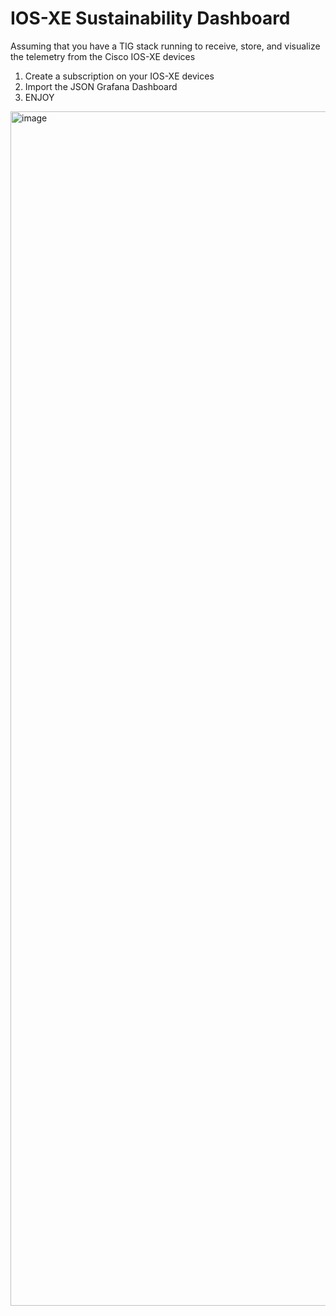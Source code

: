 # IOS-XE Sustainability Dashboard

Assuming that you have a TIG stack running to receive, store, and visualize the telemetry from the Cisco IOS-XE devices

1. Create a subscription on your IOS-XE devices
2. Import the JSON Grafana Dashboard
3. ENJOY

<img width="1911" alt="image" src="https://github.com/rickbauer9482/IOS-XE-Sustainability-Dashboard/assets/19711276/610a696f-0d93-425a-bfc0-a6754948b578">
